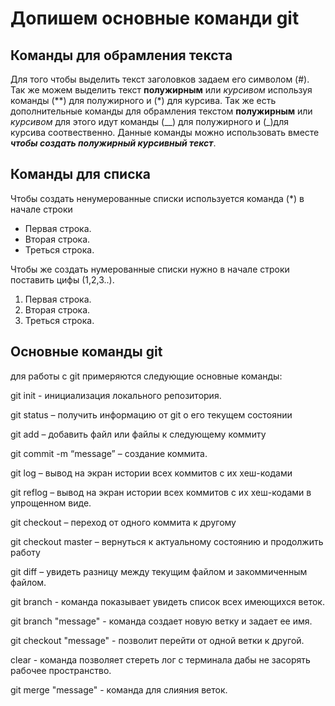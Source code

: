 # Допишем основные команди git
## Команды для обрамления текста
Для того чтобы выделить текст заголовков задаем его символом (#).
Так же можем выделить текст **полужирным** или *курсивом* используя команды (**) для полужирного и (*) для курсива.
Так же есть дополнительные команды для обрамления текстом __полужирным__ или _курсивом_ для этого идут команды (__) для полужирного и (_)для курсива соотвественно.
Данные команды можно использовать вместе _**чтобы создать полужирный курсивный текст**_.
## Команды для списка
Чтобы создать ненумерованные списки используется команда (*) в начале строки
* Первая строка.
* Вторая строка.
* Треться строка.

Чтобы же создать нумерованные списки нужно в начале строки поставить цифы (1,2,3..).
1. Первая строка.
2. Вторая строка.
3. Треться строка.

## Основные команды git
для работы с git примеряются следующие основные команды:

git init - инициализация локального репозитория.

git status – получить информацию от git о его текущем состоянии

git add – добавить файл или файлы к следующему коммиту

git commit -m “message” – создание коммита. 

git log – вывод на экран истории всех коммитов с их хеш-кодами

git reflog – вывод на экран истории всех коммитов с их хеш-кодами в упрощенном виде.

git checkout – переход от одного коммита к другому

git checkout master – вернуться к актуальному состоянию и продолжить работу

git diff – увидеть разницу между текущим файлом и закоммиченным файлом.

git branch - команда показывает увидеть список всех имеющихся веток.

git branch "message" - команда создает новую ветку и задает ее имя.

git checkout "message" - позволит перейти от одной ветки к другой.

clear - команда позволяет стереть лог с терминала дабы не засорять рабочее пространство.

git merge "message" - команда для слияния веток.

